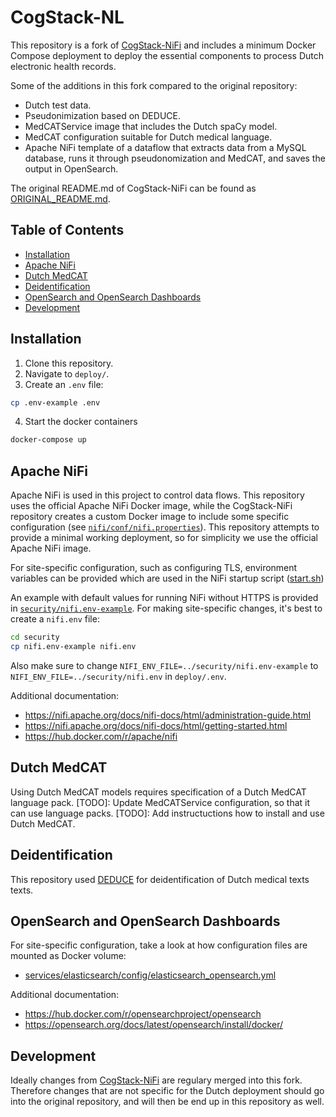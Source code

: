 # CogStack-NL
This repository is a fork of [CogStack-NiFi](https://github.com/CogStack/CogStack-NiFi) and includes a minimum Docker Compose deployment to deploy the essential components to process Dutch electronic health records.

Some of the additions in this fork compared to the original repository:
- Dutch test data.
- Pseudonimization based on DEDUCE.
- MedCATService image that includes the Dutch spaCy model. 
- MedCAT configuration suitable for Dutch medical language.
- Apache NiFi template of a dataflow that extracts data from a MySQL database, runs it through pseudonomization and MedCAT, and saves the output in OpenSearch.

The original README.md of CogStack-NiFi can be found as [ORIGINAL_README.md](ORIGINAL_README.md).

## Table of Contents
- [Installation](#installation)
- [Apache NiFi](#apache-nifi)
- [Dutch MedCAT](#dutch-medcat)
- [Deidentification](#deidentification)
- [OpenSearch and OpenSearch Dashboards](#opensearch-and-opensearch-dashboards)
- [Development](#development)

## Installation
1. Clone this repository.
2. Navigate to `deploy/`.
3. Create an `.env` file:
```bash
cp .env-example .env
```
4. Start the docker containers
```bash
docker-compose up
```

## Apache NiFi
Apache NiFi is used in this project to control data flows. This repository uses the official Apache NiFi Docker image, while the CogStack-NiFi repository creates a custom Docker image to include some specific configuration (see [`nifi/conf/nifi.properties`](nifi/conf/nifi.properties)). This repository attempts to provide a minimal working deployment, so for simplicity we use the official Apache NiFi image.

For site-specific configuration, such as configuring TLS, environment variables can be provided which are used in the NiFi startup script ([start.sh](https://github.com/apache/nifi/blob/main/nifi-docker/dockerhub/sh/start.sh))

An example with default values for running NiFi without HTTPS is provided in [`security/nifi.env-example`](security/nifi.env-example). For making site-specific changes, it's best to create a `nifi.env` file:
```bash
cd security
cp nifi.env-example nifi.env
```
Also make sure to change `NIFI_ENV_FILE=../security/nifi.env-example` to `NIFI_ENV_FILE=../security/nifi.env` in `deploy/.env`.

Additional documentation:
- https://nifi.apache.org/docs/nifi-docs/html/administration-guide.html
- https://nifi.apache.org/docs/nifi-docs/html/getting-started.html
- https://hub.docker.com/r/apache/nifi

## Dutch MedCAT
Using Dutch MedCAT models requires specification of a Dutch MedCAT language pack.
[TODO]: Update MedCATService configuration, so that it can use language packs.
[TODO]: Add instructuctions how to install and use Dutch MedCAT.

## Deidentification
This repository used [DEDUCE](https://github.com/umcu/deduce-service) for deidentification of Dutch medical texts texts.

## OpenSearch and OpenSearch Dashboards
For site-specific configuration, take a look at how configuration files are mounted as Docker volume:
- [services/elasticsearch/config/elasticsearch_opensearch.yml](services/elasticsearch/config/elasticsearch_opensearch.yml)

Additional documentation:
- https://hub.docker.com/r/opensearchproject/opensearch
- https://opensearch.org/docs/latest/opensearch/install/docker/

## Development
Ideally changes from [CogStack-NiFi](https://github.com/CogStack/CogStack-NiFi) are regulary merged into this fork. Therefore changes that are not specific for the Dutch deployment should go into the original repository, and will then be end up in this repository as well.
